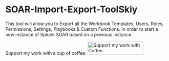# SOAR-Import-Export-ToolSkiy
This tool will allow you to Export all the Workbook Templates, Users, Roles, Permissions, Settings, Playbooks &amp; Custom Functions. In order to start a new instance of Splunk SOAR based on a previous instance.

Support my work with a cup of coffee:
<a href="https://www.buymeacoffee.com/igorDSkiy" target="_blank"><img src="https://cdn.buymeacoffee.com/buttons/default-orange.png" alt="Support my work with Coffee" height="41" width="174"></a>

